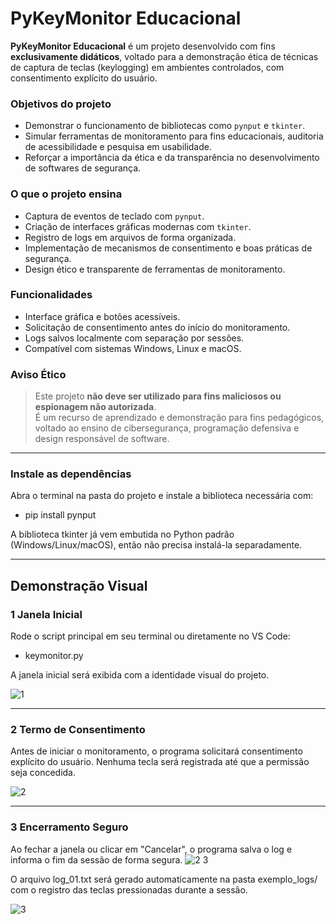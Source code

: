 # PyKeyMonitor Educacional

**PyKeyMonitor Educacional** é um projeto desenvolvido com fins **exclusivamente didáticos**, voltado para a demonstração ética de técnicas de captura de teclas (keylogging) em ambientes controlados, com consentimento explícito do usuário.

### Objetivos do projeto

- Demonstrar o funcionamento de bibliotecas como `pynput` e `tkinter`.
- Simular ferramentas de monitoramento para fins educacionais, auditoria de acessibilidade e pesquisa em usabilidade.
- Reforçar a importância da ética e da transparência no desenvolvimento de softwares de segurança.

### O que o projeto ensina

- Captura de eventos de teclado com `pynput`.
- Criação de interfaces gráficas modernas com `tkinter`.
- Registro de logs em arquivos de forma organizada.
- Implementação de mecanismos de consentimento e boas práticas de segurança.
- Design ético e transparente de ferramentas de monitoramento.

### Funcionalidades

- Interface gráfica e botões acessíveis.
- Solicitação de consentimento antes do início do monitoramento.
- Logs salvos localmente com separação por sessões.
- Compatível com sistemas Windows, Linux e macOS.

### Aviso Ético

> Este projeto **não deve ser utilizado para fins maliciosos ou espionagem não autorizada**.  
> É um recurso de aprendizado e demonstração para fins pedagógicos, voltado ao ensino de cibersegurança, programação defensiva e design responsável de software.

---
### Instale as dependências
Abra o terminal na pasta do projeto e instale a biblioteca necessária com:

- pip install pynput

A biblioteca tkinter já vem embutida no Python padrão (Windows/Linux/macOS), então não precisa instalá-la separadamente.

---
## Demonstração Visual

### 1 Janela Inicial
Rode o script principal em seu terminal ou diretamente no VS Code:
- keymonitor.py

A janela inicial será exibida com a identidade visual do projeto.

![1](https://github.com/user-attachments/assets/d47809ef-f04d-4e5a-b0fb-d55fa6a9245e)



---

### 2 Termo de Consentimento
Antes de iniciar o monitoramento, o programa solicitará consentimento explícito do usuário. Nenhuma tecla será registrada até que a permissão seja concedida.

![2](https://github.com/user-attachments/assets/ad04337e-90d5-4096-88e9-d28f11fc302c)



---

### 3 Encerramento Seguro
Ao fechar a janela ou clicar em "Cancelar", o programa salva o log e informa o fim da sessão de forma segura.
![2 3](https://github.com/user-attachments/assets/0aad409f-eb7a-45b5-b984-3d8635231a55)

O arquivo log_01.txt será gerado automaticamente na pasta exemplo_logs/ com o registro das teclas pressionadas durante a sessão.

![3](https://github.com/user-attachments/assets/bb959219-b446-4ca1-bc8e-a5063d9961fe)
